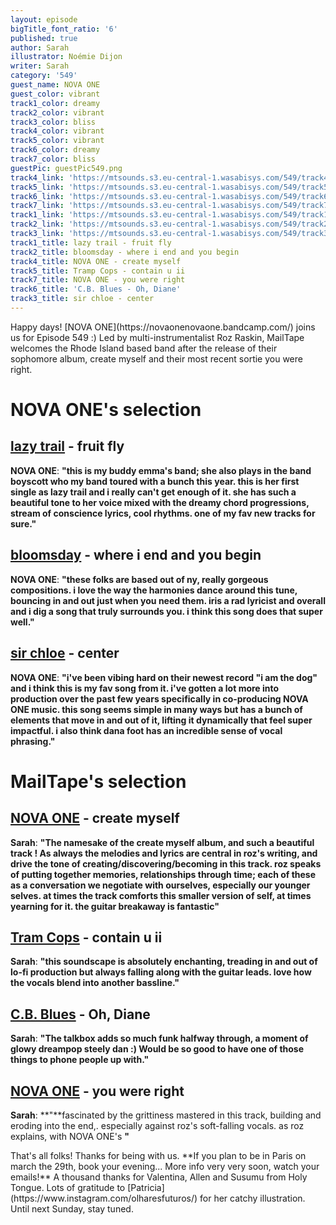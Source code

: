 ```yaml
---
layout: episode
bigTitle_font_ratio: '6'
published: true
author: Sarah
illustrator: Noémie Dijon
writer: Sarah
category: '549'
guest_name: NOVA ONE
guest_color: vibrant
track1_color: dreamy
track2_color: vibrant
track3_color: bliss
track4_color: vibrant
track5_color: vibrant
track6_color: dreamy
track7_color: bliss
guestPic: guestPic549.png
track4_link: 'https://mtsounds.s3.eu-central-1.wasabisys.com/549/track4.mp3'
track5_link: 'https://mtsounds.s3.eu-central-1.wasabisys.com/549/track5.mp3'
track6_link: 'https://mtsounds.s3.eu-central-1.wasabisys.com/549/track6.mp3'
track7_link: 'https://mtsounds.s3.eu-central-1.wasabisys.com/549/track7.mp3'
track1_link: 'https://mtsounds.s3.eu-central-1.wasabisys.com/549/track1.mp3'
track2_link: 'https://mtsounds.s3.eu-central-1.wasabisys.com/549/track2.mp3'
track3_link: 'https://mtsounds.s3.eu-central-1.wasabisys.com/549/track3.mp3'
track1_title: lazy trail - fruit fly
track2_title: bloomsday - where i end and you begin
track4_title: NOVA ONE - create myself
track5_title: Tramp Cops - contain u ii
track7_title: NOVA ONE - you were right
track6_title: 'C.B. Blues - Oh, Diane'
track3_title: sir chloe - center
---
```

<p id="introduction">
Happy days! [NOVA ONE](https://novaonenovaone.bandcamp.com/) joins us for Episode 549 :) Led by multi-instrumentalist Roz Raskin, MailTape welcomes the Rhode Island based band after the release of their sophomore album, create myself and their most recent sortie you were right. 
</p>
 
# NOVA ONE's selection

## [lazy trail](https://astridostermortensen.bandcamp.com/album/gro-mig-en-blomst) - fruit fly

**NOVA ONE**: **"**this is my buddy emma's band; she also plays in the band boyscott who my band toured with a bunch this year. this is her first single as lazy trail and i really can't get enough of it. she has such a beautiful tone to her voice mixed with the dreamy chord progressions, stream of conscience lyrics, cool rhythms. one of my fav new tracks for sure.**"**

## [bloomsday](https://ultimotango.bandcamp.com/album/ritmiche-italiane) - where i end and you begin

**NOVA ONE**: **"**these folks are based out of ny, really gorgeous compositions. i love the way the harmonies dance around this tune, bouncing in and out just when you need them. iris a rad lyricist and overall and i dig a song that truly surrounds you. i think this song does that super well.**"**

## [sir chloe](https://steinklangindustries.bandcamp.com/album/sk78-vasilisk-mkwaju-2014) - center

**NOVA ONE**: **"**i've been vibing hard on their newest record "i am the dog" and i think this is my fav song from it. i've gotten a lot more into production over the past few years specifically in co-producing NOVA ONE music. this song seems simple in many ways but has a bunch of elements that move in and out of it, lifting it dynamically that feel super impactful. i also think dana foot has an incredible sense of vocal phrasing.**"**

# MailTape's selection

## [NOVA ONE](https://amidahrecords.bandcamp.com/album/deliveTongue) - create myself

**Sarah**: **"**The namesake of the create myself album, and such a beautiful track ! As always the melodies and lyrics are central in roz's writing, and drive the tone of creating/discovering/becoming in this track. roz speaks of putting together memories, relationships through time; each of these as a conversation we negotiate with ourselves, especially our younger selves. at times the track comforts this smaller version of self, at times yearning for it. the guitar breakaway is fantastic**"**

## [Tram Cops](http://www.m-oishi.com) - contain u ii

**Sarah**: **"**this soundscape is absolutely enchanting, treading in and out of lo-fi production but always falling along with the guitar leads. love how the vocals blend into another bassline.**"**

## [C.B. Blues](https://erratum.bandcamp.com/album/knvf) - Oh, Diane

**Sarah**: **"**The talkbox adds so much funk halfway through, a moment of glowy dreampop steely dan :) Would be so good to have one of those things to phone people up with.**"**

## [NOVA ONE](https://chafouin.bandcamp.com/album/trois-quatre) - you were right

**Sarah**: **"**fascinated by the grittiness mastered in this track, building and eroding into the end,. especially against roz's soft-falling vocals. as roz explains, with NOVA ONE's **"**

<p id="outroduction">That's all folks! Thanks for being with us. **If you plan to be in Paris on march the 29th, book your evening... More info very very soon, watch your emails!** A thousand thanks for Valentina, Allen and Susumu from Holy Tongue. Lots of gratitude to [Patricia](https://www.instagram.com/olharesfuturos/) for her catchy illustration. Until next Sunday, stay tuned.</p>

